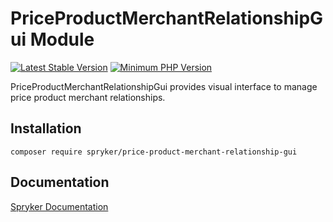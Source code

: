 # PriceProductMerchantRelationshipGui Module
[![Latest Stable Version](https://poser.pugx.org/spryker/price-product-merchant-relationship-gui/v/stable.svg)](https://packagist.org/packages/spryker/price-product-merchant-relationship-gui)
[![Minimum PHP Version](https://img.shields.io/badge/php-%3E%3D%208.1-8892BF.svg)](https://php.net/)

PriceProductMerchantRelationshipGui provides visual interface to manage price product merchant relationships.

## Installation

```
composer require spryker/price-product-merchant-relationship-gui
```

## Documentation

[Spryker Documentation](https://docs.spryker.com)
